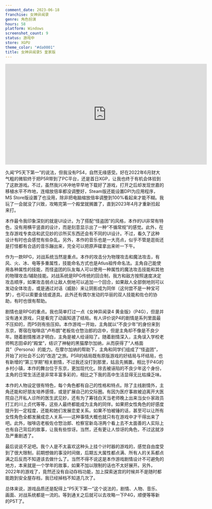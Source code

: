```yaml
---
comment_date: 2023-06-18
franchise: 女神异闻录
genre: 角色扮演
hours: 58
platform: Windows
screenshot_count: 9
status: 游戏中
store: XGPU
theme_color: "#da0001"
title: 女神异闻录5 皇家版
---
```

<iframe style="width: 640px; height: 320px; border: 0; margin: 0 auto; padding: 0; display: block;" src="https://music.163.com/outchain/player?type=0&id=8491787808&auto=0&height=320"></iframe>

久闻“P5天下第一”的说法，但我没有PS4，自然无缘感受。好在2022年6月财大气粗的微软终于把P5R带到了PC平台，还是首日XGP，让我也终于有机会体验到了这款游戏。不过，虽然我兴冲冲地早早地下载好了游戏，打开之后却发现世嘉的移植水平不咋地，连缩放倍率都没调整好，Steam版还能设置DPI为应用程序，MS Store版设置了也没用，除非把电脑缩放倍率调整到100%看起来才能不糊。我玩了一会就没了兴致，攻略完第一个殿堂就搁置了，直到2023年4月才重新捡起来打。

本作最令我印象深刻的就是UI设计。为了搭配“怪盗团”的风格，本作的UI非常有特色，没有用横平竖直的设计，而是刻意显示出了一种“不循常规”的感觉。此外，在生存游戏专卖店和武见妙的诊所买东西还会有不同的UI设计。不过，看久了这种设计有时也会感觉有些杂乱。另外，本作的音乐也是一大亮点，似乎不管是逛街还是打怪都有合适的音乐蹦出来，完全可以把原声碟拿出来听一下午。

作为一款RPG，对战系统当然是重点。本作的攻击分为物理攻击和魔法攻击，有风、火、冰、电等多重属性，技能命名方式也是Atlus祖传命名法。主角自己能使用各种属性的技能，而怪盗团的队友每人可以使用一种属性的魔法攻击技能和其他的物理攻击/辅助技能。对战系统是RPG传统的回合制，我方和敌方按照速度决定攻击顺序，如果攻击弱点让敌人倒地可以追加一个回合，如果敌人全部倒地则可以发动全体攻击，或是通过对话（威胁）来让阴影成为同伴（这何尝不是一种宝可梦），也可以索要金钱或道具。此外还有偶尔发动的华丽的双人技能和佐仓的协助，有时也很有帮助。

剧情也是RPG的重点。我也简单打过一点《女神异闻录4 黄金版》（P4G），但是并没有通关游戏，只是看完了动画知道了结局。有人评价说P4的剧情是系列里面最不压抑的，而P5则有些压抑。本作游戏一开始，主角就以“不良少年”的身份来到东京，寄宿在咖啡店“卢布朗”老板佐仓惣治郎的店中，但是主角却不像是不良少年。随着剧情推进才明白，主角是被人给诬陷了。随着剧情深入，主角误入学校老师鸭志田卓的“殿堂”，结识了神秘的黑猫摩尔加纳，从而获得了“人格面具”（Persona）的能力。在摩尔加纳的帮助下，主角和同学们组成了“怪盗团”，开始了对社会不公的“改造”之旅。P5R的结局既有原版游戏的好结局与坏结局，也有新增的“第三学期”相关剧情，不过我还没打到那里，姑且先搁置。相比于P4G的乡村小镇，本作的舞台位于东京，更加现代化。除去被诬陷的不良少年这个身份，主角的日常生活还是非常丰富多彩的，相比之下我的高中生活显得无比枯燥乏味。

本作的人物设定很有特色，每个角色都有自己的性格和特点。除了主线剧情外，主角还能和好朋友培养感情，或是扩展自己的交际圈。有因为医疗事故被迫离开大医院自己开私人诊所的医生武见妙，还有为了筹钱白天当老师晚上出来当女仆家政员打工的川上贞代等等，这些人最终都能成为主角的同伴。如果把女性角色的好感度提升到一定程度，还能和她们发展恋爱关系。如果不怕被锤的话，甚至可以让所有女性角色全都发展成恋人关系——这种事情大概也就只有在游戏中才干得出来了吧。此外，咖啡店老板佐仓惣治郎、检察官新岛冴两个看上去不太面善的人实际上也有自己背后的故事，让我有些惊讶。当然，还有更让人惊讶的角色，不过这就涉及严重剧透了。

最后说说不足吧。我个人是不太喜欢这种头上挂个计时器的游戏的，感觉自由度受到了很大限制，前期想做的事没时间做，后期五大属性都点满、所有人的关系都点满之后反而不知道该去做什么了。当然不得不说这是本作游戏剧情设计不可避免的地方，本来就是一个学年的故事，如果不加以限制的话也不太好展开。另外，2022年的游戏了，竟然还没有自动存档功能，加上探索迷宫的时候并不是随时都能跑到安全屋存档，我已经掉档不知道几次了。

总体来说，游戏品质还是配得上“P5天下第一”这个说法的，剧情、人物、音乐、画面、对战系统都是一流的。等到通关之后就可以去攻略一下P4G，顺便等等新的P5T了。